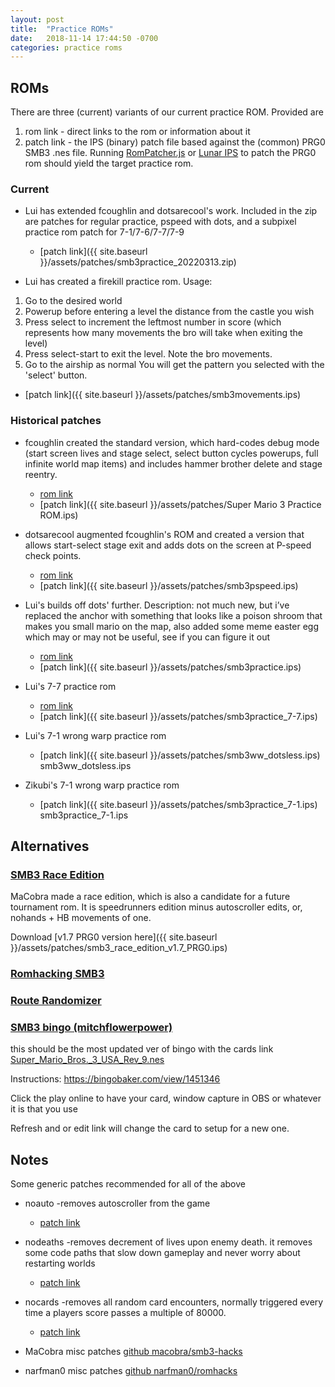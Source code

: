 ```yaml
---
layout: post
title:  "Practice ROMs"
date:   2018-11-14 17:44:50 -0700
categories: practice roms
---
```


## ROMs

There are three (current) variants of our current practice ROM. Provided are

1. rom link - direct links to the rom or information about it
2. patch link - the IPS (binary) patch file based against the (common) PRG0 SMB3 .nes file.
Running [RomPatcher.js](https://www.marcrobledo.com/RomPatcher.js/) or [Lunar IPS](https://www.fusoya.eludevisibility.org/lips/)
to patch the PRG0 rom should yield the target practice rom.

### Current

- Lui has extended fcoughlin and dotsarecool's work. Included in the zip are
patches for regular practice, pspeed with dots, and a subpixel practice rom
patch for 7-1/7-6/7-7/7-9
  - [patch link]({{ site.baseurl }}/assets/patches/smb3practice_20220313.zip)

- Lui has created a firekill practice rom. Usage:
1. Go to the desired world
2. Powerup before entering a level the distance from the castle you wish
3. Press select to increment the leftmost number in score (which represents
how many movements the bro will take when exiting the level)
4. Press select-start to exit the level. Note the bro movements.
5. Go to the airship as normal
You will get the pattern you selected with the 'select' button.
  - [patch link]({{ site.baseurl }}/assets/patches/smb3movements.ips)

### Historical patches

- fcoughlin created the standard version, which hard-codes debug mode (start screen lives and stage select, select button cycles powerups, full infinite world map items) and includes hammer brother delete and stage reentry.
  - [rom link](https://www.dropbox.com/s/yqgl5k0qi9si5en/Super%20Mario%203%20Practice%20ROM.nes?dl=0)
  - [patch link]({{ site.baseurl }}/assets/patches/Super Mario 3 Practice ROM.ips)

- dotsarecool augmented fcoughlin's ROM and created a version that allows start-select stage exit and adds dots on the screen at P-speed check points.
  - [rom link](http://www.dotsarecool.com/twitch/smb3pspeed.html)
  - [patch link]({{ site.baseurl }}/assets/patches/smb3pspeed.ips)

- Lui's builds off dots' further. Description: not much new, but i’ve replaced the anchor with something that looks like a poison shroom that makes you small mario on the map, also added some meme easter egg which may or may not be useful, see if you can figure it out
  - [rom link](https://cdn.discordapp.com/attachments/121413022731337732/502671645924655124/smb3practice.nes)
  - [patch link]({{ site.baseurl }}/assets/patches/smb3practice.ips)

- Lui's 7-7 practice rom
  - [rom link](https://cdn.discordapp.com/attachments/121413022731337732/565682523091501056/smb3practice_7-7.nes)
  - [patch link]({{ site.baseurl }}/assets/patches/smb3practice_7-7.ips)

- Lui's 7-1 wrong warp practice rom
  - [patch link]({{ site.baseurl }}/assets/patches/smb3ww_dotsless.ips)
  smb3ww_dotsless.ips

- Zikubi's 7-1 wrong warp practice rom
  - [patch link]({{ site.baseurl }}/assets/patches/smb3practice_7-1.ips)
  smb3practice_7-1.ips

## Alternatives

### [SMB3 Race Edition](#smb3-race-edition)

MaCobra made a race edition, which is also a candidate for a future tournament rom.
It is speedrunners edition minus autoscroller edits, or, nohands + HB movements of one.

Download [v1.7 PRG0 version here]({{ site.baseurl }}/assets/patches/smb3_race_edition_v1.7_PRG0.ips)

### [Romhacking SMB3](http://www.romhacking.net/games/750/)

### [Route Randomizer](https://sites.google.com/site/smb3randomizer/home)

### [SMB3 bingo (mitchflowerpower)](#bingo)

this should be the most updated ver of bingo with the cards link [Super_Mario_Bros._3_USA_Rev_9.nes](https://cdn.discordapp.com/attachments/121413022731337732/396115380076281859/Super_Mario_Bros._3_USA_Rev_9.nes)

Instructions: https://bingobaker.com/view/1451346

Click the play online to have your card, window capture in OBS or whatever it is that you use

Refresh and or edit link will change the card to setup for a new one.

## Notes

Some generic patches recommended for all of the above

- noauto -removes autoscroller from the game
  - [patch link](https://github.com/narfman0/romhacks/blob/master/Super%20Mario%20Bros%203%20noauto.ips?raw=true)

- nodeaths -removes decrement of lives upon enemy death. it removes some code paths that slow down gameplay and never worry about restarting worlds
  - [patch link](https://github.com/narfman0/romhacks/blob/master/Super%20Mario%20Bros%203%20nodeath.ips?raw=true)

- nocards -removes all random card encounters, normally triggered every time a players score passes a multiple of 80000.
  - [patch link](https://github.com/narfman0/romhacks/blob/master/Super%20Mario%20Bros%203%20nocards.ips?raw=true)

- MaCobra misc patches [github macobra/smb3-hacks](https://github.com/macobra52/smb3-hacks)

- narfman0 misc patches [github narfman0/romhacks](https://github.com/narfman0/romhacks)
